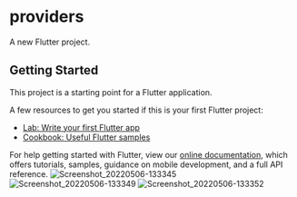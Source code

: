 # providers

A new Flutter project.

## Getting Started

This project is a starting point for a Flutter application.

A few resources to get you started if this is your first Flutter project:

- [Lab: Write your first Flutter app](https://flutter.dev/docs/get-started/codelab)
- [Cookbook: Useful Flutter samples](https://flutter.dev/docs/cookbook)

For help getting started with Flutter, view our
[online documentation](https://flutter.dev/docs), which offers tutorials,
samples, guidance on mobile development, and a full API reference.
![Screenshot_20220506-133345](https://user-images.githubusercontent.com/55793940/167116358-c750612f-5c2e-404c-9d9b-787669bc846e.png)
![Screenshot_20220506-133349](https://user-images.githubusercontent.com/55793940/167116360-f9f98bf8-d27b-44dc-bc7b-683db72adcec.png)
![Screenshot_20220506-133352](https://user-images.githubusercontent.com/55793940/167116364-b4eda8bd-8859-42be-a946-9f4dc2696b4c.png)
